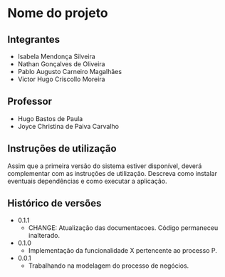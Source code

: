# Nome do projeto



## Integrantes

* Isabela Mendonça Silveira 
* Nathan Gonçalves de Oliveira
* Pablo Augusto Carneiro Magalhães
* Victor Hugo Criscollo Moreira

## Professor

* Hugo Bastos de Paula
* Joyce Christina de Paiva Carvalho

## Instruções de utilização

Assim que a primeira versão do sistema estiver disponível, deverá complementar com as instruções de utilização. Descreva como instalar eventuais dependências e como executar a aplicação.

## Histórico de versões

* 0.1.1
    * CHANGE: Atualização das documentacoes. Código permaneceu inalterado.
* 0.1.0
    * Implementação da funcionalidade X pertencente ao processo P.
* 0.0.1
    * Trabalhando na modelagem do processo de negócios.

